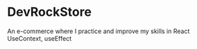 # DevRockStore
An e-commerce where I practice and improve my skills in React 
UseContext, useEffect

